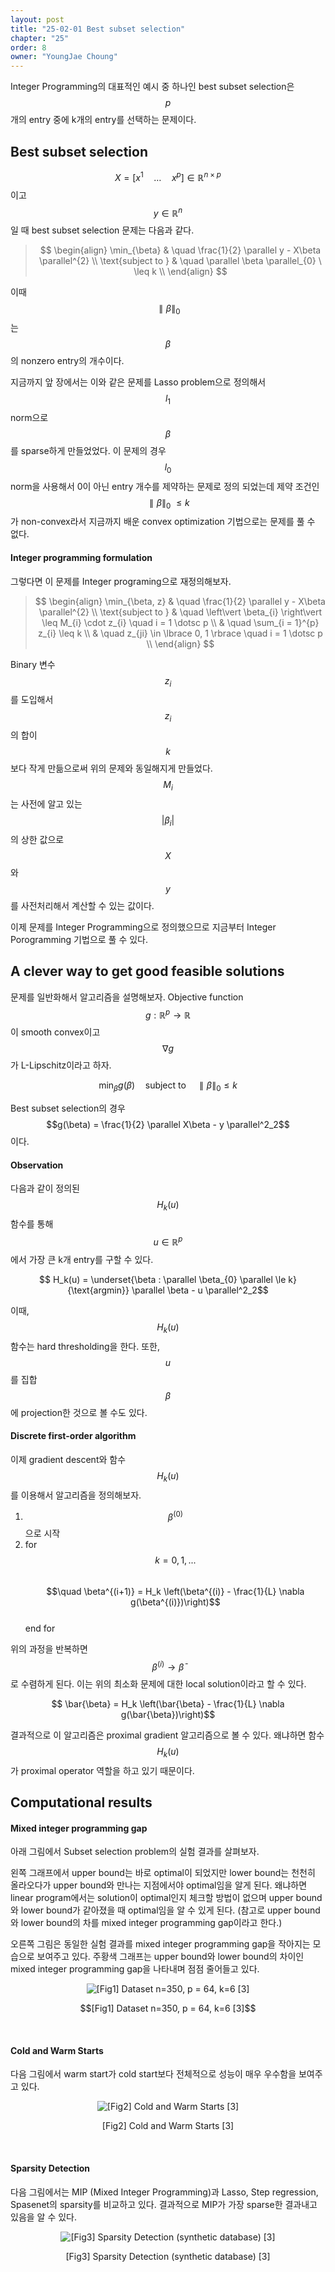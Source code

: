 ```yaml
---
layout: post
title: "25-02-01 Best subset selection"
chapter: "25"
order: 8
owner: "YoungJae Choung"
---
```


Integer Programming의 대표적인 예시 중 하나인 best subset selection은 $$p$$개의 entry 중에 k개의 entry를 선택하는 문제이다.

## Best subset selection
$$X = [x^{1} \quad \dotsc \quad x^{p}] \in \mathbb{R}^{n×p}$$이고 $$y \in \mathbb{R}^{n}$$일 때 best subset selection 문제는 다음과 같다.

> $$
> \begin{align}
> \min_{\beta} & \quad \frac{1}{2} \parallel y - X\beta \parallel^{2} \\
> \text{subject to } & \quad \parallel \beta \parallel_{0}  \  \leq  k \\
> \end{align}
> $$ 

이때 $$\parallel \beta \parallel_{0}$$는 $$\beta$$의 nonzero entry의 개수이다.

지금까지 앞 장에서는 이와 같은 문제를 Lasso problem으로 정의해서 $$l_1$$ norm으로 $$\beta$$를 sparse하게 만들었었다. 이 문제의 경우 $$l_0$$ norm을 사용해서 0이 아닌 entry 개수를 제약하는 문제로 
정의 되었는데 제약 조건인 $$\parallel \beta \parallel_{0}  \  \leq  k$$가 non-convex라서 지금까지 배운 convex optimization 기법으로는 문제를 풀 수 없다.

#### Integer programming formulation
그렇다면 이 문제를 Integer programing으로 재정의해보자. 

> $$
> \begin{align}
> \min_{\beta, z} & \quad \frac{1}{2} \parallel y - X\beta \parallel^{2} \\
> \text{subject to } & \quad \left\vert  \beta_{i} \right\vert  \leq M_{i} \cdot z_{i} \quad i = 1 \dotsc p \\
> & \quad \sum_{i = 1}^{p} z_{i} \leq k \\
> & \quad z_{ji} \in \lbrace 0, 1 \rbrace \quad i = 1 \dotsc p \\
> \end{align}
> $$ 

Binary 변수 $$z_i$$를 도입해서 $$z_i$$의 합이 $$k$$보다 작게 만듦으로써 위의 문제와 동일해지게 만들었다.  $$M_i$$는 사전에 알고 있는 $$\left\vert  \beta_{i} \right\vert$$의 상한 값으로 $$X$$와 $$y$$를 사전처리해서 계산할 수 있는 값이다.

이제 문제를 Integer Programming으로 정의했으므로 지금부터 Integer Porogramming 기법으로 풀 수 있다.

## A clever way to get good feasible solutions
문제를 일반화해서 알고리즘을 설명해보자. Objective function $$g : \mathbb{R}^{p} \to \mathbb{R}$$이 smooth convex이고 $$\nabla g$$가 L-Lipschitz이라고 하자.
>
$$\min_{\beta} g(\beta) \quad \text{subject to} \quad \parallel \beta \parallel_{0} \le k$$

Best subset selection의 경우 $$g(\beta) = \frac{1}{2} \parallel X\beta - y \parallel^2_2$$이다.

#### Observation
다음과 같이 정의된 $$H_k(u)$$ 함수를 통해 $$u \in \mathbb{R}^p$$에서 가장 큰 k개 entry를 구할 수 있다.
>
$$ H_k(u) = \underset{\beta : \parallel \beta_{0} \parallel \le k}{\text{argmin}} \parallel \beta - u \parallel^2_2$$

이때, $$H_k(u)$$ 함수는 hard thresholding을 한다. 또한, $$u$$를 집합 $$\beta$$에 projection한 것으로 볼 수도 있다.

#### Discrete first-order algorithm
이제 gradient descent와 함수 $$H_k(u)$$를 이용해서 알고리즘을 정의해보자.

1. $$\beta^{(0)}$$으로 시작
2. for $$k = 0, 1, ...$$ <br>
$$\quad \beta^{(i+1)} = H_k \left(\beta^{(i)} - \frac{1}{L} \nabla g(\beta^{(i)})\right)$$<br>
end for<br>

위의 과정을 반복하면 $$\beta^{(i)} \to \bar{\beta}$$로 수렴하게 된다. 이는 위의 최소화 문제에 대한 local solution이라고 할 수 있다.
>
$$ \bar{\beta} =  H_k \left(\bar{\beta} - \frac{1}{L} \nabla g(\bar{\beta})\right)$$

결과적으로 이 알고리즘은 proximal gradient 알고리즘으로 볼 수 있다. 왜냐하면 함수 $$H_k(u)$$가 proximal operator 역할을 하고 있기 때문이다.
## Computational results
#### Mixed integer programming gap
아래 그림에서 Subset selection problem의 실험 결과를 살펴보자.

왼쪽 그래프에서 upper bound는 바로 optimal이 되었지만 lower bound는 천천히 올라오다가 upper bound와 만나는 지점에서야 optimal임을 알게 된다. 왜냐하면 linear program에서는 solution이 optimal인지 체크할 방법이 없으며 upper bound와 lower bound가 같아졌을 때 optimal임을 알 수 있게 된다. 
(참고로 upper bound와 lower bound의 차를 mixed integer programming gap이라고 한다.)

오른쪽 그림은 동일한 실험 결과를 mixed integer programming gap을 작아지는 모습으로 보여주고 있다. 주황색 그래프는 upper bound와 lower bound의 차이인 mixed integer programming gap을 나타내며 점점 줄어들고 있다.

<figure class="image" style="align: center;">
<p align="center">
  <img src="{{ site.baseurl }}/img/chapter_img/chapter25/25_01_03_subset_results1.PNG" alt="[Fig1] Dataset n=350, p = 64, k=6 [3]">
  <figcaption style="text-align: center;">$$[Fig1] Dataset n=350, p = 64, k=6 [3]$$</figcaption>
</p>
</figure>
<br>

#### Cold and Warm Starts
다음 그림에서 warm start가 cold start보다 전체적으로 성능이 매우 우수함을 보여주고 있다.

<figure class="image" style="align: center;">
<p align="center">
  <img src="{{ site.baseurl }}/img/chapter_img/chapter25/25_01_04_subset_results2.PNG" alt="[Fig2] Cold and Warm Starts [3]">
  <figcaption style="text-align: center;">[Fig2] Cold and Warm Starts [3]</figcaption>
</p>
</figure>
<br>

#### Sparsity Detection
다음 그림에서는 MIP (Mixed Integer Programming)과 Lasso, Step regression, Spasenet의 sparsity를 비교하고 있다. 결과적으로 MIP가 가장 sparse한 결과내고 있음을 알 수 있다.


<figure class="image" style="align: center;">
<p align="center">
  <img src="{{ site.baseurl }}/img/chapter_img/chapter25/25_01_05_subset_results3.PNG" alt="[Fig3] Sparsity Detection (synthetic database) [3]">
  <figcaption style="text-align: center;">[Fig3] Sparsity Detection (synthetic database) [3]</figcaption>
</p>
</figure>
<br>
